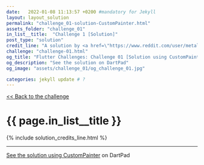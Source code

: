 ```yaml
---
date:   2022-01-08 11:13:57 +0200 #mandatory for Jekyll
layout: layout_solution
permalink: "challenge_01-solution-CustomPainter.html"
assets_folder: "challenge_01"
in_list__title:  "Challenge 1 [Solution]"
post_type: "solution"
credit_line: "A solution by <a href=\"https://www.reddit.com/user/metal_666\" target=\"_blank\">metal_666</a>"
challenge: "challenge-01.html"
og_title: "Flutter Challenges: Challenge 01 [Solution using CustomPainter]"
og_description: "See the solution on DartPad"
og_image: "assets/challenge_01/og_challenge_01.jpg"

categories: jekyll update # ?
---
```

[<< Back to the challenge]({{page.challenge}})

<h1 class="fancy centered"> {{ page.in_list__title }}</h1>
{% include solution_credits_line.html  %}
<hr>
 
<a href="https://dartpad.dev/?id=b4c74fc21f4671f2e075a69f8236e817" target="_blank">See the solution using CustomPainter</a> on DartPad
